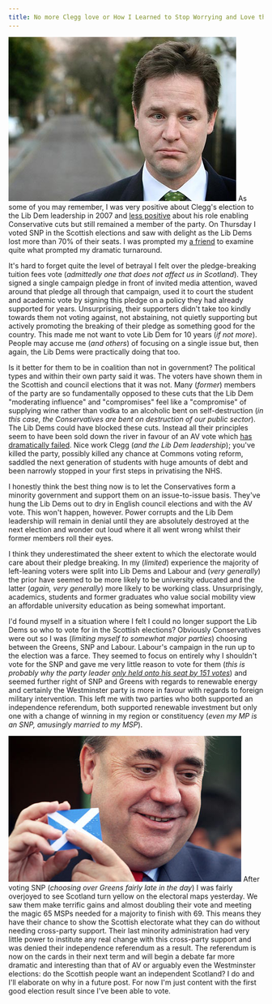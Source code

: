 ```yaml
---
title: No more Clegg love or How I Learned to Stop Worrying and Love the SNP
---
```

![Nick Clegg looking sad.](/blog/images/a/nick-clegg-sad.jpg)
As some of you may remember, I was very positive about Clegg's election to the Lib Dem leadership in 2007 and [less positive](/2010/09/26/coalition-musings/) about his role enabling Conservative cuts but still remained a member of the party. On Thursday I voted SNP in the Scottish elections and saw with delight as the Lib Dems lost more than 70% of their seats. I was prompted my [a friend](http://madeleinedavies.co.uk/) to examine quite what prompted my dramatic turnaround.

It's hard to forget quite the level of betrayal I felt over the pledge-breaking tuition fees vote (_admittedly one that does not affect us in Scotland_). They signed a single campaign pledge in front of invited media attention, waved around that pledge all through that campaign, used it to court the student and academic vote by signing this pledge on a policy they had already supported for years. Unsurprising, their supporters didn't take too kindly towards them not voting against, not abstaining, not quietly supporting but actively promoting the breaking of their pledge as something good for the country. This made me not want to vote Lib Dem for 10 years (_if not more_). People may accuse me (_and others_) of focusing on a single issue but, then again, the Lib Dems were practically doing that too.

Is it better for them to be in coalition than not in government? The political types and within their own party said it was. The voters have shown them in the Scottish and council elections that it was not. Many (_former_) members of the party are so fundamentally opposed to these cuts that the Lib Dem "moderating influence" and "compromises" feel like a "compromise" of supplying wine rather than vodka to an alcoholic bent on self-destruction (_in this case, the Conservatives are bent on destruction of our public sector_). The Lib Dems could have blocked these cuts. Instead all their principles seem to have been sold down the river in favour of an AV vote which [has dramatically failed](http://www.bbc.co.uk/news/uk-politics-13297573). Nice work Clegg (_and the Lib Dem leadership_); you've killed the party, possibly killed any chance at Commons voting reform, saddled the next generation of students with huge amounts of debt and been narrowly stopped in your first steps in privatising the NHS.

I honestly think the best thing now is to let the Conservatives form a minority government and support them on an issue-to-issue basis. They've hung the Lib Dems out to dry in English council elections and with the AV vote. This won't happen, however. Power corrupts and the Lib Dem leadership will remain in denial until they are absolutely destroyed at the next election and wonder out loud where it all went wrong whilst their former members roll their eyes.

I think they underestimated the sheer extent to which the electorate would care about their pledge breaking. In my (_limited_) experience the majority of left-leaning voters were split into Lib Dems and Labour and (_very generally_) the prior have seemed to be more likely to be university educated and the latter (_again, very generally_) more likely to be working class. Unsurprisingly, academics, students and former graduates who value social mobility view an affordable university education as being somewhat important.

I'd found myself in a situation where I felt I could no longer support the Lib Dems so who to vote for in the Scottish elections? Obviously Conservatives were out so I was (_limiting myself to somewhat major parties_) choosing between the Greens, SNP and Labour. Labour's campaign in the run up to the election was a farce. They seemed to focus on entirely why I shouldn't vote for the SNP and gave me very little reason to vote for them (_this is probably why the party leader [only held onto his seat by 151 votes](http://www.bbc.co.uk/news/uk-scotland-13302976)_) and seemed further right of SNP and Greens with regards to renewable energy and certainly the Westminster party is more in favour with regards to foreign military intervention. This left me with two parties who both supported an independence referendum, both supported renewable investment but only one with a change of winning in my region or constituency (_even my MP is an SNP, amusingly married to my MSP_).

![Alex Salmond pointing to the Scottish flag.](/blog/images/a/alex-salmond.jpg)
After voting SNP (_choosing over Greens fairly late in the day_) I was fairly overjoyed to see Scotland turn yellow on the electoral maps yesterday. We saw them make terrific gains and almost doubling their vote and meeting the magic 65 MSPs needed for a majority to finish with 69. This means they have their chance to show the Scottish electorate what they can do without needing cross-party support. Their last minority administration had very little power to institute any real change with this cross-party support and was denied their independence referendum as a result. The referendum is now on the cards in their next term and will begin a debate far more dramatic and interesting than that of AV or arguably even the Westminster elections: do the Scottish people want an independent Scotland? I do and I'll elaborate on why in a future post. For now I'm just content with the first good election result since I've been able to vote.
